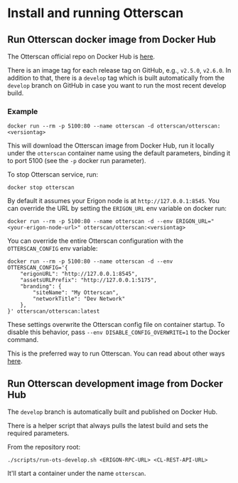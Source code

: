 # Install and running Otterscan

## Run Otterscan docker image from Docker Hub

The Otterscan official repo on Docker Hub is [here](https://hub.docker.com/r/otterscan/otterscan).

There is an image tag for each release tag on GitHub, e.g., `v2.5.0`, `v2.6.0`. In addition to that, there is a `develop` tag which is built automatically from the `develop` branch on GitHub in case you want to run the most recent develop build.

### Example

```
docker run --rm -p 5100:80 --name otterscan -d otterscan/otterscan:<versiontag>
```

This will download the Otterscan image from Docker Hub, run it locally under the `otterscan` container name using the default parameters, binding it to port 5100 (see the `-p` docker run parameter).

To stop Otterscan service, run:

```
docker stop otterscan
```

By default it assumes your Erigon node is at `http://127.0.0.1:8545`. You can override the URL by setting the `ERIGON_URL` env variable on docker run:

```
docker run --rm -p 5100:80 --name otterscan -d --env ERIGON_URL="<your-erigon-node-url>" otterscan/otterscan:<versiontag>
```

You can override the entire Otterscan configuration with the `OTTERSCAN_CONFIG` env variable:

```shell
docker run --rm -p 5100:80 --name otterscan -d --env OTTERSCAN_CONFIG='{
    "erigonURL": "http://127.0.0.1:8545",
    "assetsURLPrefix": "http://127.0.0.1:5175",
    "branding": {
        "siteName": "My Otterscan",
        "networkTitle": "Dev Network"
    },
}' otterscan/otterscan:latest
```

These settings overwrite the Otterscan config file on container startup. To disable this behavior, pass `--env DISABLE_CONFIG_OVERWRITE=1` to the Docker command.

This is the preferred way to run Otterscan. You can read about other ways [here](./other.md).

## Run Otterscan development image from Docker Hub

The `develop` branch is automatically built and published on Docker Hub.

There is a helper script that always pulls the latest build and sets the required parameters.

From the repository root:

```
./scripts/run-ots-develop.sh <ERIGON-RPC-URL> <CL-REST-API-URL>
```

It'll start a container under the name `otterscan`.
